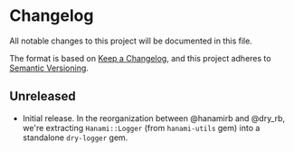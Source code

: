 # Changelog
All notable changes to this project will be documented in this file.

The format is based on [Keep a Changelog](https://keepachangelog.com/en/1.0.0/),
and this project adheres to [Semantic Versioning](https://semver.org/spec/v2.0.0.html).

## Unreleased

- Initial release. In the reorganization between @hanamirb and @dry_rb, we're extracting `Hanami::Logger`
  (from `hanami-utils` gem) into a standalone `dry-logger` gem.
